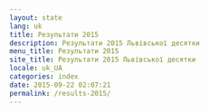 ```yaml
---
layout: state
lang: uk
title: Результати 2015
description: Результати 2015 Львівської десятки
menu_title: Результати 2015
site_title: Результати 2015 Львівської десятки
locale: uk_UA
categories: index
date: 2015-09-22 02:07:21
permalink: /results-2015/
---
```


